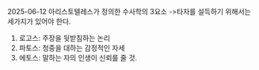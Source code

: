 2025-06-12
아리스토텔레스가 정의한 수사학의 3요소 ->타자를 설득하기 위해서는 세가지가 있어야 한다. 

1. 로고스: 주장을 뒷받침하는 논리 
2. 파토스: 청중을 대하는 감정적인 자세 
3. 에토스: 말하는 자의 인생이 신뢰를 줄 것.


